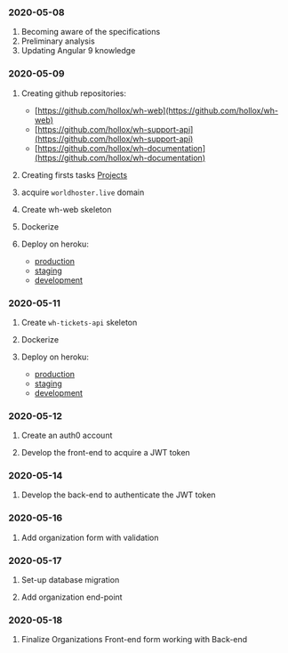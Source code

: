 
### 2020-05-08

1. Becoming aware of the specifications
1. Preliminary analysis
1. Updating Angular 9 knowledge

### 2020-05-09

1. Creating github repositories:
    - [https://github.com/hollox/wh-web](https://github.com/hollox/wh-web)
    - [https://github.com/hollox/wh-support-api](https://github.com/hollox/wh-support-api)
    - [https://github.com/hollox/wh-documentation](https://github.com/hollox/wh-documentation)

1. Creating firsts tasks [Projects](https://github.com/hollox/wh-documentation/projects)

1. acquire `worldhoster.live` domain

1. Create wh-web skeleton

1. Dockerize

1. Deploy on heroku:

    - [production](https://www.worldhoster.live)
    - [staging](http://staging.worldhoster.live)
    - [development](http://dev.worldhoster.live) 

### 2020-05-11

1. Create `wh-tickets-api` skeleton

1. Dockerize

1. Deploy on heroku:

    - [production](https://tickets-api.worldhoster.live/v1/tickets) 
    - [staging](https://tickets-api.worldhoster.live/v1/tickets) 
    - [development](https://tickets-api.worldhoster.live/v1/tickets) 

### 2020-05-12

1. Create an auth0 account

1. Develop the front-end to acquire a JWT token

### 2020-05-14

1. Develop the back-end to authenticate the JWT token 

### 2020-05-16

1. Add organization form with validation 

### 2020-05-17

1. Set-up database migration

1. Add organization end-point

 ### 2020-05-18
 
 1. Finalize Organizations Front-end form working with Back-end 